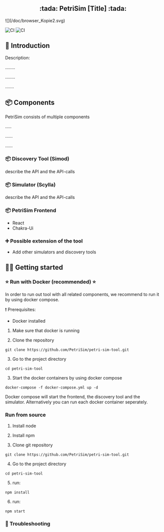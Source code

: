 
<h2 align="center">:tada: PetriSim [Title] :tada:</h2>
![](/doc/browser_Kopie2.svg)

![CI](https://github.com/PetriSim/petri-sim-tool/actions/workflows/cypress.yml/badge.svg)
![CI](https://github.com/PetriSim/petri-sim-tool/actions/workflows/dockerCompose.yml/badge.svg)


## :rocket: Introduction

Description:

........

........

.......

## 📦️ Components
PetriSim consists of multiple components 

.....

......

......

### 📦️ Discovery Tool (Simod)
describe the API and the API-calls

### 📦️ Simulator (Scylla)
describe the API and the API-calls

### 📦️ PetriSim Frontend 
- React
- Chakra-Ui

 
### :heavy_plus_sign: Possible extension of the tool  
- Add other simulators and discovery tools

## :technologist: Getting started 

### :star: Run with Docker (recommended) :star:
In order to run out tool with all related components, we recommend to run it by using docker compose.

:exclamation: Prerequisites:
- Docker installed

1. Make sure that docker is running 

2. Clone the repository
```console
git clone https://github.com/PetriSim/petri-sim-tool.git
```

3. Go to the project directory
```console
cd petri-sim-tool 
```

3. Start the docker containers by using docker compose

```console
docker-compose -f docker-compose.yml up -d
```

Docker compose will start the frontend, the discovery tool and the simulator. Alternatively you can run each docker container seperately.


### Run from source

1. Install node

2. Install npm 

3. Clone git repository

```console
git clone https://github.com/PetriSim/petri-sim-tool.git
```

4. Go to the project directory

```console
cd petri-sim-tool 
```

5. run: 

```console
npm install
```

6. run:
```console
npm start
```

### 🚨 Troubleshooting
